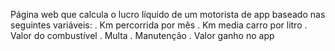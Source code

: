 Página web que calcula o lucro líquido de um motorista de app baseado nas seguintes variáveis:
. Km percorrida por mês
. Km media carro por litro
. Valor do combustível
. Multa
. Manutenção
. Valor ganho no app
